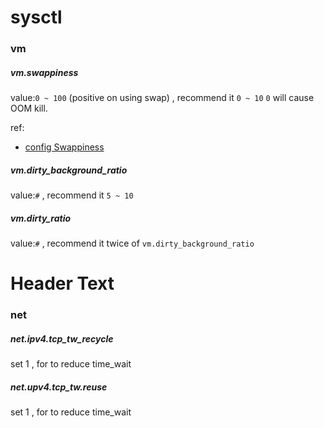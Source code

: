 # sysctl


### vm

##### vm.swappiness
value:`0 ~ 100` (positive on using swap) , recommend it `0 ~ 10`
`0` will cause OOM kill.
<br>


ref:
- [config Swappiness](https://mariadb.com/kb/en/mariadb/configuring-swappiness/)

##### vm.dirty_background_ratio 
value:`#` , recommend it `5 ~ 10`

##### vm.dirty_ratio 
value:`#` , recommend it twice of `vm.dirty_background_ratio`

# Header Text #

### net

#####  net.ipv4.tcp_tw_recycle
set 1 , for to reduce time_wait

##### net.upv4.tcp_tw.reuse
set 1 , for to reduce time_wait
